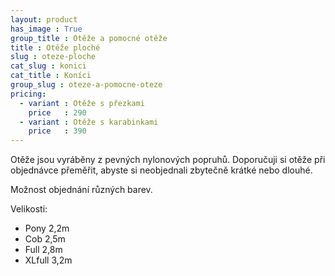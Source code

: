 ```yaml
---
layout: product
has_image : True
group_title : Otěže a pomocné otěže
title : Otěže ploché
slug : oteze-ploche
cat_slug : konici
cat_title : Koníci
group_slug : oteze-a-pomocne-oteze
pricing:
  - variant : Otěže s přezkami
    price   : 290
  - variant : Otěže s karabinkami
    price   : 390
---
```


Otěže jsou vyráběny z pevných nylonových popruhů.
Doporučuji si otěže při objednávce přeměřit, abyste si neobjednali zbytečně krátké nebo dlouhé.

Možnost objednání různých barev.

Velikosti:

 - Pony 2,2m
 - Cob 2,5m
 - Full 2,8m
 - XLfull 3,2m

